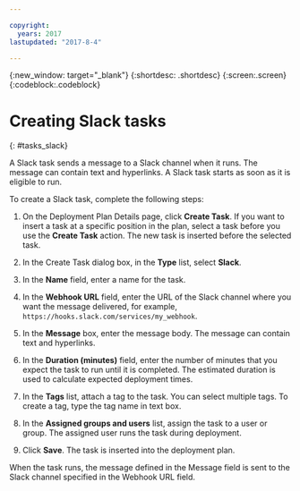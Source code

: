 ```yaml
---

copyright:
  years: 2017
lastupdated: "2017-8-4"

---
```


{:new_window: target="_blank"}
{:shortdesc: .shortdesc}
{:screen:.screen}
{:codeblock:.codeblock}

# Creating Slack tasks
{: #tasks_slack}

A Slack task sends a message to a Slack channel when it runs. The message can contain text and hyperlinks. A Slack task starts as soon as it is eligible to run.

To create a Slack task, complete the following steps:

1. On the Deployment Plan Details page, click **Create Task**. If you want to insert a task at a specific position in the plan, select a task before you use the **Create Task** action. The new task is inserted before the selected task.

1. In the Create Task dialog box, in the **Type** list, select **Slack**.

1. In the **Name** field, enter a name for the task.

3. In the **Webhook URL** field, enter the URL of the Slack channel where you want the message delivered, for example, `https://hooks.slack.com/services/my_webhook`.

3. In the **Message** box, enter the message body.  The message can contain text and hyperlinks.

3. In the **Duration (minutes)** field, enter the number of minutes that you expect the task to run until it is completed. The estimated duration is used to calculate expected deployment times.

3. In the **Tags** list, attach a tag to the task. You can select multiple tags. To create a tag, type the tag name in text box.

3. In the **Assigned groups and users** list, assign the task to a user or group. The assigned user runs the task during deployment.

5. Click **Save**. The task is inserted into the deployment plan.

When the task runs, the message defined in the Message field is sent to the Slack channel specified in the Webhook URL field.

